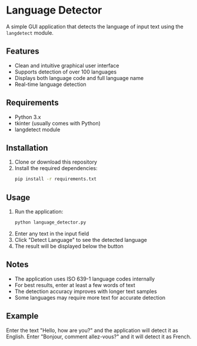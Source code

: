 # Language Detector

A simple GUI application that detects the language of input text using the `langdetect` module.

## Features

- Clean and intuitive graphical user interface
- Supports detection of over 100 languages
- Displays both language code and full language name
- Real-time language detection

## Requirements

- Python 3.x
- tkinter (usually comes with Python)
- langdetect module

## Installation

1. Clone or download this repository
2. Install the required dependencies:
   ```bash
   pip install -r requirements.txt
   ```

## Usage

1. Run the application:
   ```bash
   python language_detector.py
   ```
2. Enter any text in the input field
3. Click "Detect Language" to see the detected language
4. The result will be displayed below the button

## Notes

- The application uses ISO 639-1 language codes internally
- For best results, enter at least a few words of text
- The detection accuracy improves with longer text samples
- Some languages may require more text for accurate detection

## Example

Enter the text "Hello, how are you?" and the application will detect it as English.
Enter "Bonjour, comment allez-vous?" and it will detect it as French. 